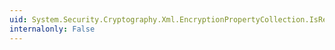```yaml
---
uid: System.Security.Cryptography.Xml.EncryptionPropertyCollection.IsReadOnly
internalonly: False
---
```

